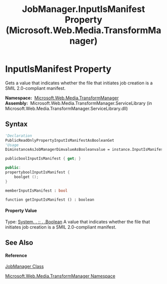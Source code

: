 ﻿---
title: JobManager.InputIsManifest Property  (Microsoft.Web.Media.TransformManager)
TOCTitle: InputIsManifest Property
ms:assetid: P:Microsoft.Web.Media.TransformManager.JobManager.InputIsManifest
ms:mtpsurl: https://msdn.microsoft.com/en-us/library/microsoft.web.media.transformmanager.jobmanager.inputismanifest(v=VS.90)
ms:contentKeyID: 35521122
ms.date: 06/14/2012
mtps_version: v=VS.90
f1_keywords:
- Microsoft.Web.Media.TransformManager.JobManager.get_InputIsManifest
- Microsoft.Web.Media.TransformManager.JobManager.InputIsManifest
dev_langs:
- CSharp
- JScript
- VB
- FSharp
- c++
api_location:
- Microsoft.Web.Media.TransformManager.ServiceLibrary.dll
api_name:
- Microsoft.Web.Media.TransformManager.JobManager.get_InputIsManifest
- Microsoft.Web.Media.TransformManager.JobManager.InputIsManifest
api_type:
- Managed
topic_type:
- apiref
- kbSyntax
product_family_name: VS
ROBOTS: INDEX,FOLLOW
---

# InputIsManifest Property

Gets a value that indicates whether the file that initiates job creation is a SMIL 2.0-compliant manifest.

**Namespace:**  [Microsoft.Web.Media.TransformManager](microsoft-web-media-transformmanager-namespace.md)  
**Assembly:**  Microsoft.Web.Media.TransformManager.ServiceLibrary (in Microsoft.Web.Media.TransformManager.ServiceLibrary.dll)

## Syntax

``` vb
'Declaration
PublicReadOnlyPropertyInputIsManifestAsBooleanGet
'Usage
DiminstanceAsJobManagerDimvalueAsBooleanvalue = instance.InputIsManifest
```

``` csharp
publicboolInputIsManifest { get; }
```

``` c++
public:
propertyboolInputIsManifest {
    boolget ();
}
```

``` fsharp
memberInputIsManifest : bool
```

``` jscript
function getInputIsManifest () : boolean
```

#### Property Value

Type: [System. . :: . .Boolean](https://msdn.microsoft.com/en-us/library/a28wyd50\(v=vs.90\))  
A value that indicates whether the file that initiates job creation is a SMIL 2.0-compliant manifest.  

## See Also

#### Reference

[JobManager Class](jobmanager-class-microsoft-web-media-transformmanager.md)

[Microsoft.Web.Media.TransformManager Namespace](microsoft-web-media-transformmanager-namespace.md)

